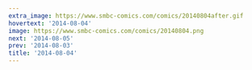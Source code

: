 ```yaml
---
extra_image: https://www.smbc-comics.com/comics/20140804after.gif
hovertext: '2014-08-04'
image: https://www.smbc-comics.com/comics/20140804.png
next: '2014-08-05'
prev: '2014-08-03'
title: '2014-08-04'
---
```

